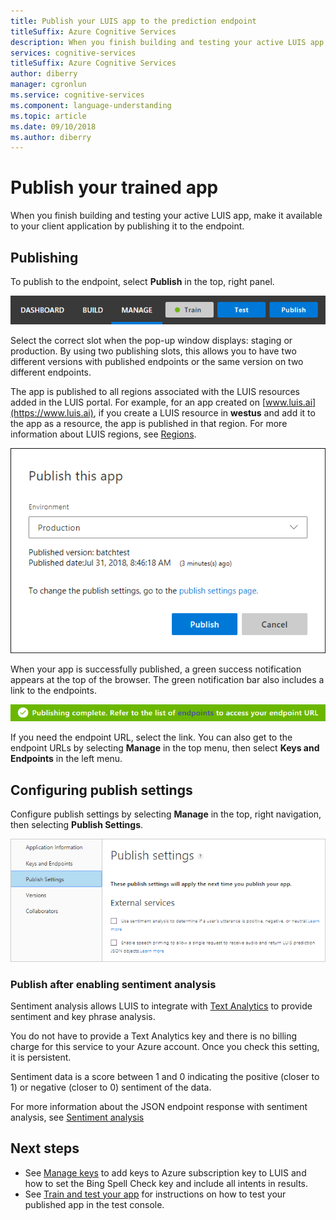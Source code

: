 ```yaml
---
title: Publish your LUIS app to the prediction endpoint
titleSuffix: Azure Cognitive Services 
description: When you finish building and testing your active LUIS app, make it available to your client application by publishing it to the endpoint.
services: cognitive-services
titleSuffix: Azure Cognitive Services
author: diberry
manager: cgronlun
ms.service: cognitive-services
ms.component: language-understanding
ms.topic: article
ms.date: 09/10/2018
ms.author: diberry
---
```


# Publish your trained app

When you finish building and testing your active LUIS app, make it available to your client application by publishing it to the endpoint. 

<a name="publish-your-trained-app-to-an-http-endpoint"></a>

## Publishing

To publish to the endpoint, select **Publish** in the top, right panel. 

![Top, right nav bar](./media/luis-how-to-publish-app/publish-top-nav-bar.png)

Select the correct slot when the pop-up window displays: staging or production. By using two publishing slots, this allows you to have two different versions with published endpoints or the same version on two different endpoints. 

The app is published to all regions associated with the LUIS resources added in the LUIS portal. For example, for an app created on [www.luis.ai](https://www.luis.ai), if you create a LUIS resource in **westus** and add it to the app as a resource, the app is published in that region. For more information about LUIS regions, see [Regions](luis-reference-regions.md).
 
![Publishing pop-up window](./media/luis-how-to-publish-app/publish-pop-up.png)

When your app is successfully published, a green success notification appears at the top of the browser. The green notification bar also includes a link to the endpoints. 

![Publishing pop-up window](./media/luis-how-to-publish-app/publish-success.png)

If you need the endpoint URL, select the link. You can also get to the endpoint URLs by selecting **Manage** in the top menu, then select **Keys and Endpoints** in the left menu. 

## Configuring publish settings

Configure publish settings by selecting **Manage** in the top, right navigation, then selecting **Publish Settings**. 

![Publish settings](./media/luis-how-to-publish-app/publish-settings.png)

### Publish after enabling sentiment analysis

<a name="enable-sentiment-analysis"></a>

Sentiment analysis allows LUIS to integrate with [Text Analytics](https://azure.microsoft.com/services/cognitive-services/text-analytics/) to provide sentiment and key phrase analysis. 

You do not have to provide a Text Analytics key and there is no billing charge for this service to your Azure account. Once you check this setting, it is persistent. 

Sentiment data is a score between 1 and 0 indicating the positive (closer to 1) or negative (closer to 0) sentiment of the data.

For more information about the JSON endpoint response with sentiment analysis, see [Sentiment analysis](luis-concept-data-extraction.md#sentiment-analysis)



## Next steps

* See [Manage keys](./luis-how-to-manage-keys.md) to add keys to Azure subscription key to LUIS and how to set the Bing Spell Check key and include all intents in results.
* See [Train and test your app](luis-interactive-test.md) for instructions on how to test your published app in the test console.

